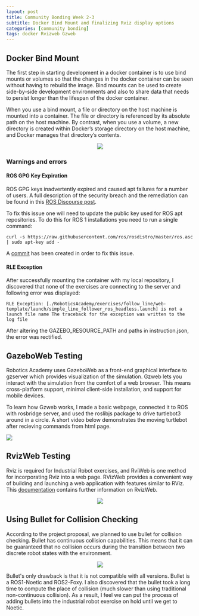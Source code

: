 ```yaml
---
layout: post
title: Community Bonding Week 2-3
subtitle: Docker Bind Mount and finalizing Rviz display options
categories: [community bonding]
tags: docker Rvizweb Gzweb
---
```


## Docker Bind Mount

The first step in starting development in a docker container is to use bind mounts or volumes so that the changes in the docker container can be seen without having to rebuild the image. Bind mounts can be used to create side-by-side development environments and also to share data that needs to persist longer than the lifespan of the docker container.

When you use a bind mount, a file or directory on the host machine is mounted into a container. The file or directory is referenced by its absolute path on the host machine. By contrast, when you use a volume, a new directory is created within Docker’s storage directory on the host machine, and Docker manages that directory’s contents.

<p align="center"><img src="https://docs.docker.com/storage/images/types-of-mounts-volume.png"></p>

### Warnings and errors

#### ROS GPG Key Expiration

ROS GPG keys inadvertently expired and caused apt failures for a number of users. A full description of the security breach and the remediation can be found in this [ROS Discourse post](https://discourse.ros.org/t/new-gpg-keys-deployed-for-packages-ros-org/9454).

To fix this issue one will need to update the public key used for ROS apt repositories. To do this for ROS 1 installations you need to run a single command:

```curl -s https://raw.githubusercontent.com/ros/rosdistro/master/ros.asc | sudo apt-key add -```

A [commit](https://github.com/JdeRobot/RoboticsAcademy/commit/842c0758a856c7119b6435fc8f17907bd17fdab1) has been created in order to fix this issue.

#### RLE Exception

After successfully mounting the container with my local repository, I discovered that none of the exercises are connecting to the server and following error was displayed:

```RLE Exception: [./RoboticsAcademy/exercises/follow_line/web-template/launch/simple_line_follower_ros_headless.launch] is not a launch file name The traceback for the exception was written to the log file```

After altering the GAZEBO_RESOURCE_PATH and paths in instruction.json, the error was rectified.

## GazeboWeb Testing

Robotics Academy uses GazeboWeb as a front-end graphical interface to gzserver which provides visualization of the simulation. Gzweb lets you interact with the simulation from the comfort of a web browser. This means cross-platform support, minimal client-side installation, and support for mobile devices.

To learn how Gzweb works, I made a basic webpage, connected it to ROS with rosbridge server, and used the roslibjs package  to drive turtlebot3 around in a circle.  A short video below demonstrates the moving turtlebot after recieving commands from html page.

![](https://youtu.be/rP4x-JGfC0c)


## RvizWeb Testing

Rviz is required for Industrial Robot exercises, and RviWeb is one method for incorporating Rviz into a web page. RVizWeb provides a convenient way of building and launching a web application with features similar to RViz. This [documentation](https://github.com/osrf/rvizweb) contains further information on RvizWeb.

<p align="center"><img src="https://lh3.googleusercontent.com/3C_RFxIe0YD038mqlItSh8OlaAEvjsEqEL8HuHbl2XUPn0Ia1RmUd7yJlAjGDHWh7jbo6Iaieu9uM2Dm5qulk_nXJYplXrbXyg_67eCke-bEcU6TB-Ba8tya94xpCW8PcTXoolsIJ6KcbMoa6P22mdZUm05LqjbPiJ9ZDfO76Zq5GkAnwWJy78GoAobItslhscmz0Jl18Z2Pq2avg5NX0JVDXO8f6CiMaLI3WcDcaMNr3Zxw2oHjUKLUZsPDBy7puxeYxYOSirit_o7OYXPfMar4kBTu2LFBwVGst_yiaIJl2g9CuCL8pwufHx0oMpfvYVTRXLeq_uuQ22YPV952v3_ZCfC0HCBYOkStj-RDlwmnHvn7YcLRx5Oii0gnTW-i5OZzVrmp3fySIfEgIKHfw2hQuhm-QqlqBB4xza015i-MOunVxNgsQMUxiUsMlFpnDqbaLwUGNcGHGF5210l_ijwb0SgaGSv4qMfaL4vzJ4sJMuUVXCQwIHoXu9S7CvMNWNIXV9bAfDLKt29NoN2HBEGuf2VpjVsy5dX6rBpUM-qXJCuqoJGhW-esLrEY0J1pj0PKlpO7QyTOo_gjDKpxxaIQy7_vUlzeRmztAaZOL6Fo-aPolDw8Bu8D-el37elBSkLfCALXhCv3I57I4JazhZTJNO_ovmhJkx305vKleuDKXjYzS6qqRIW9jqIFkxRaFJrN_335FgaNZI0xU7Lgzks=w1477-h830-no?authuser=0"></p>

## Using Bullet for Collision Checking

According to the project proposal, we planned to use bullet for collision checking. Bullet has continuous collision capabilities. This means that it can be guaranteed that no collision occurs during the transition between two discrete robot states with the environment.

<p align="center"><img src="https://lh3.googleusercontent.com/RqqVC1F_ckEQjFGbrMxM8pejX-04uICab4NrQ2nF7hQNPYiGYMVmIlQIDG7Q8ZQrxnroydZTUfTbXsKji4jYwEkUK4Zk8CpQ8QBg_4pAIGt22m9puTW0zK7XL63XoMIkSQ50-PNZjqsZpFXKzOT-MX3Y5H9n5wpkyeopGucEbVC-qG0hSsKMV-mnVdZ58MejrZkNc3GxFTxKwx0qZBkS27PPLb9nLcgUCLtlLb8v7FC_3U73T-BXP9rKvWL_DxuJ_oA_heqgLmdqClozC57R9WEgw8RitvtIxt1KkW8aoxS1mz0KeLhKORFOcF6nDxYbSgVIP50CzK51gEhmRDZ_en0fWvzvZxIMCTFOoI-VdGgiWuwGMX096P-Ju7ASi3eCrBwLGLG1ThruiA_KnpzQofqWi54jZ8KYLSUiBeG7jD9olsk_pY52utvw3TN0gY7xcByS4HpzSX61JjED3F8L-KEMw_VHipplto9VrDbhy_gDbTuzl9IVJ8m38Z7vwsJurME6uQ8v99mzELPBy43RMgKOalt9FqY0_bW0FEkvhH8OUlcUef-tyo4aJRRVNOOjszmppyGeWhVpw0PSqF5WxEZQohYvBUfRpspC8gX7U4gpb58jJ_aCShyrs57swtsKURl7ValitwxCZZ1XgjQK-kVbLFQsN9IgaA1jOZSdc3Z1O9pmZXig0rEfrNMzTqKxjaYP6Zpx6rE34mp4qmJmuj4=w1477-h830-no?authuser=0"></p>

Bullet's only drawback is that it is not compatible with all versions. Bullet is a ROS1-Noetic and ROS2-Foxy. I also discovered that the bullet took a long time to compute the place of collision (much slower than using traditional non-continuous collision). As a result, I feel we can put the process of adding bullets into the industrial robot exercise on hold until we get to Noetic.
